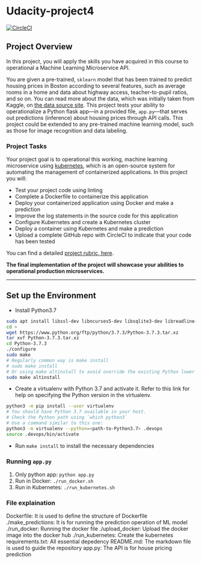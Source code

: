 # Udacity-project4
[![CircleCI](https://dl.circleci.com/status-badge/img/gh/ndhoang123/Udacity-project4/tree/main.svg?style=svg)](https://dl.circleci.com/status-badge/redirect/gh/ndhoang123/Udacity-project4/tree/main)

## Project Overview

In this project, you will apply the skills you have acquired in this course to operational a Machine Learning Microservice API. 

You are given a pre-trained, `sklearn` model that has been trained to predict housing prices in Boston according to several features, such as average rooms in a home and data about highway access, teacher-to-pupil ratios, and so on. You can read more about the data, which was initially taken from Kaggle, on [the data source site](https://www.kaggle.com/c/boston-housing). This project tests your ability to operationalize a Python flask app—in a provided file, `app.py`—that serves out predictions (inference) about housing prices through API calls. This project could be extended to any pre-trained machine learning model, such as those for image recognition and data labeling.

### Project Tasks

Your project goal is to operational this working, machine learning microservice using [kubernetes](https://kubernetes.io/), which is an open-source system for automating the management of containerized applications. In this project you will:
* Test your project code using linting
* Complete a Dockerfile to containerize this application
* Deploy your containerized application using Docker and make a prediction
* Improve the log statements in the source code for this application
* Configure Kubernetes and create a Kubernetes cluster
* Deploy a container using Kubernetes and make a prediction
* Upload a complete GitHub repo with CircleCI to indicate that your code has been tested

You can find a detailed [project rubric, here](https://review.udacity.com/#!/rubrics/2576/view).

**The final implementation of the project will showcase your abilities to operational production microservices.**

---

## Set up the Environment

* Install Python3.7
```bash
sudo apt install libssl-dev libncurses5-dev libsqlite3-dev libreadline-dev libtk8.6 libgdm-dev libdb4o-cil-dev libpcap-dev
cd ~
wget https://www.python.org/ftp/python/3.7.3/Python-3.7.3.tar.xz
tar xvf Python-3.7.3.tar.xz
cd Python-3.7.3
./configure
sudo make
# Regularly common way is make install
# sudo make install
# Or using make altinstall to avoid override the existing Python lower version
sudo make altinstall
```

* Create a virtualenv with Python 3.7 and activate it. Refer to this link for help on specifying the Python version in the virtualenv. 
```bash
python3 -m pip install --user virtualenv
# You should have Python 3.7 available in your host. 
# Check the Python path using `which python3`
# Use a command similar to this one:
python3 -m virtualenv --python=<path-to-Python3.7> .devops
source .devops/bin/activate
```
* Run `make install` to install the necessary dependencies

### Running `app.py`

1. Only python app:  `python app.py`
2. Run in Docker:  `./run_docker.sh`
3. Run in Kubernetes:  `./run_kubernetes.sh`

### File explaination
Dockerfile: It is used to define the structure of Dockerfile
./make_predictions: It is for running the prediction operation of ML model
./run_docker: Running the docker file
./upload_docker: Upload the docker image into the docker hub
./run_kubernetes: Create the kubernetes
requirements.txt: All essential depedency
README.md: The markdown file is used to guide the repository
app.py: The API is for house pricing prediction
